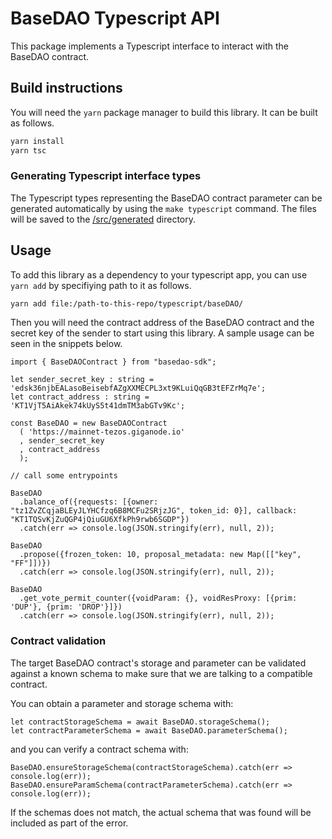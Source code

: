 # BaseDAO Typescript API

This package implements a Typescript interface to interact with the BaseDAO
contract.

## Build instructions

You will need the `yarn` package manager to build this library. It can be built
as follows.

```sh
yarn install
yarn tsc
```

### Generating Typescript interface types

The Typescript types representing the BaseDAO contract parameter can be generated
automatically by using the `make typescript` command.
The files will be saved to the [/src/generated](src/generated) directory.

## Usage

To add this library as a dependency to your typescript app, you can use `yarn add` by specifiying
path to it as follows.


```sh
yarn add file:/path-to-this-repo/typescript/baseDAO/
```

Then you will need the contract address of the BaseDAO contract and the secret key
of the sender to start using this library. A sample usage can be seen in the snippets below.

```
import { BaseDAOContract } from "basedao-sdk";

let sender_secret_key : string = 'edsk36njbEALasoBeisebfAZgXXMECPL3xt9KLuiQqGB3tEFZrMq7e';
let contract_address : string =  'KT1VjT5AiAkek74kUyS5t41dmTM3abGTv9Kc';

const BaseDAO = new BaseDAOContract
  ( 'https://mainnet-tezos.giganode.io'
  , sender_secret_key
  , contract_address
  );

// call some entrypoints

BaseDAO
  .balance_of({requests: [{owner: "tz1ZvZCqjaBLEyJLYHCfzq6B8MCFu2SRjzJG", token_id: 0}], callback: "KT1TQSvKjZuQGP4jQiuGU6XfkPh9rwb6SGDP"})
  .catch(err => console.log(JSON.stringify(err), null, 2));

BaseDAO
  .propose({frozen_token: 10, proposal_metadata: new Map([["key", "FF"]])})
  .catch(err => console.log(JSON.stringify(err), null, 2));

BaseDAO
  .get_vote_permit_counter({voidParam: {}, voidResProxy: [{prim: 'DUP'}, {prim: 'DROP'}]})
  .catch(err => console.log(JSON.stringify(err), null, 2));
```

### Contract validation

The target BaseDAO contract's storage and parameter can be validated against a known schema to make sure that
we are talking to a compatible contract.

You can obtain a parameter and storage schema with:

```
let contractStorageSchema = await BaseDAO.storageSchema();
let contractParameterSchema = await BaseDAO.parameterSchema();
```
and you can verify a contract schema with:

```
BaseDAO.ensureStorageSchema(contractStorageSchema).catch(err => console.log(err));
BaseDAO.ensureParamSchema(contractParameterSchema).catch(err => console.log(err));
```

If the schemas does not match, the actual schema that was found will be included as part of the
error.
